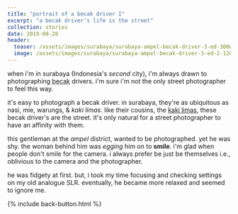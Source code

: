 ```yaml
---
title: "portrait of a becak driver I"
excerpt: "a becak driver's life is the street"
collection: stories
date: 2019-08-28
header:
  teaser: /assets/images/surabaya/surabaya-ampel-becak-driver-3-ed-300w.jpg
  image: /assets/images/surabaya/surabaya-ampel-becak-driver-3-ed-2-1280w.jpg
---
```

when i'm in surabaya (Indonesia's *second* city), i'm always drawn to photographing <abbr title="a three-wheeled pedicab where the passengers sit in the front.">becak</abbr> drivers. i'm sure i'm not the only street photographer to feel this way. 

it's easy to photograph a becak driver. in surabaya, they're as ubiquitous as nasi, mie, warungs, &amp; *kaki limas*. like their cousins, the [kaki limas](https://balistreetphotographer.com/2018/03/19/the-kaki-lima-one-of-ubuds-contradictions/), these becak driver's are the street. it's only natural for a street photographer to have an affinity with them.

this gentleman at the _ampel_ district, wanted to be photographed. yet he was shy. the woman behind him was *egging* him on to **smile**. i'm glad when people don't smile for the camera. i always prefer be just be themselves i.e., oblivious to the camera and the photographer.

he was fidgety at first. but, i took my time focusing and checking settings on my old analogue SLR. eventually, he became more relaxed and seemed to ignore me.

{% include back-button.html %}